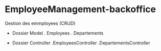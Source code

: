 # EmployeeManagement-backoffice

Gestion des emmployees (CRUD) 

- Dossier Model 
  . Employees
  . Departements 
 
- Dossier Controller
  .EmployeesController
  .DepartementsController
